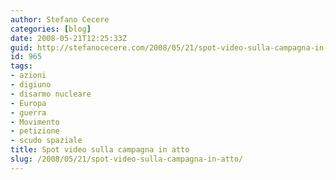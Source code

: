 ```yaml
---
author: Stefano Cecere
categories: [blog]
date: 2008-05-21T12:25:33Z
guid: http://stefanocecere.com/2008/05/21/spot-video-sulla-campagna-in-atto/
id: 965
tags:
- azioni
- digiuno
- disarmo nucleare
- Europa
- guerra
- Movimento
- petizione
- scudo spaziale
title: Spot video sulla campagna in atto
slug: /2008/05/21/spot-video-sulla-campagna-in-atto/
---
```


